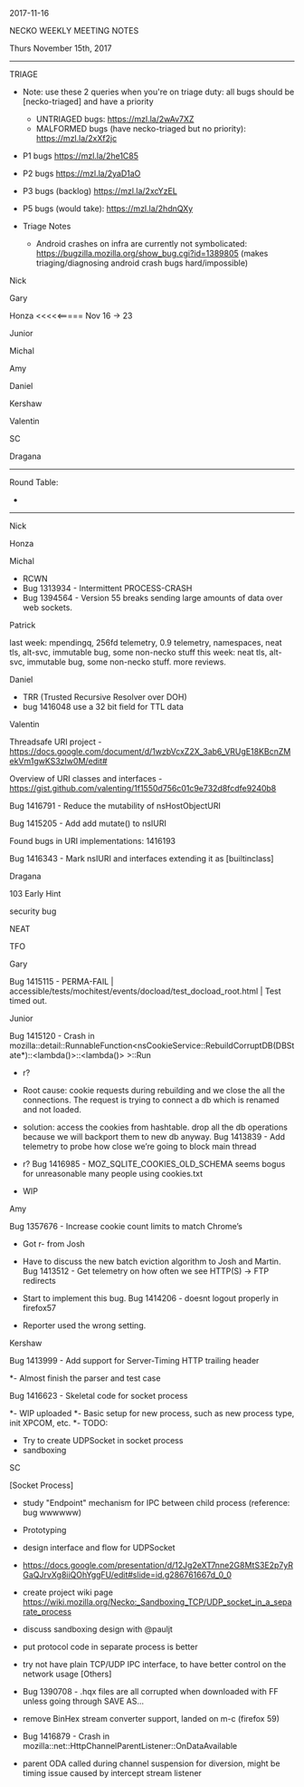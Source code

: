 2017-11-16

NECKO WEEKLY MEETING NOTES

Thurs November 15th, 2017

-----------------------------------------------
TRIAGE

- Note: use these 2 queries when you're on triage duty: all bugs should be [necko-triaged] and have a priority
  - UNTRIAGED bugs: https://mzl.la/2wAv7XZ
  - MALFORMED bugs (have necko-triaged but no priority): https://mzl.la/2xXf2jc

- P1 bugs  https://mzl.la/2he1C85
- P2 bugs  https://mzl.la/2yaD1aO
- P3 bugs  (backlog) https://mzl.la/2xcYzEL
- P5 bugs (would take): https://mzl.la/2hdnQXy

- Triage Notes
    - Android crashes on infra are currently not symbolicated: https://bugzilla.mozilla.org/show_bug.cgi?id=1389805 (makes triaging/diagnosing android crash bugs hard/impossible)

Nick

Gary

Honza    <<<<<===== Nov 16 -> 23

Junior

Michal

Amy

Daniel

Kershaw

Valentin

SC

Dragana

----------------------------------------------
Round Table:

*

----------------------------------------------

Nick

Honza

Michal

- RCWN
- Bug 1313934 - Intermittent PROCESS-CRASH
- Bug 1394564 - Version 55 breaks sending large amounts of data over web sockets.

Patrick

  last week: mpendingq, 256fd telemetry, 0.9 telemetry, namespaces, neat tls, alt-svc, immutable bug, some non-necko stuff
  this week: neat tls, alt-svc, immutable bug, some non-necko stuff. more reviews.

Daniel

 - TRR (Trusted Recursive Resolver over DOH)
 - bug 1416048 use a 32 bit field for TTL data

Valentin

Threadsafe URI project - https://docs.google.com/document/d/1wzbVcxZ2X_3ab6_VRUgE18KBcnZMekVm1gwKS3zIw0M/edit#

Overview of URI classes and interfaces - https://gist.github.com/valenting/1f1550d756c01c9e732d8fcdfe9240b8

Bug 1416791 - Reduce the mutability of nsHostObjectURI

Bug 1415205 - Add add mutate() to nsIURI

Found bugs in URI implementations: 1416193

Bug 1416343 - Mark nsIURI and interfaces extending it as [builtinclass]

Dragana

103 Early Hint

security bug

NEAT

TFO

Gary

Bug 1415115 - PERMA-FAIL | accessible/tests/mochitest/events/docload/test_docload_root.html | Test timed out.

Junior

Bug 1415120 - Crash in mozilla::detail::RunnableFunction<nsCookieService::RebuildCorruptDB(DBState*)::<lambda()>::<lambda()> >::Run

- r?
- Root cause: cookie requests during rebuilding and we close the all the connections. The request is trying to connect a db which is renamed and not loaded.
- solution: access the cookies from hashtable. drop all the db operations because we will backport them to new db anyway.
Bug 1413839 - Add telemetry to probe how close we’re going to block main thread

- r?
Bug 1416985 - MOZ_SQLITE_COOKIES_OLD_SCHEMA seems bogus for unreasonable many people using cookies.txt

- WIP

Amy

Bug 1357676 - Increase cookie count limits to match Chrome’s

* Got r- from Josh
* Have to discuss the new batch eviction algorithm to Josh and Martin.
Bug 1413512 - Get telemetry on how often we see HTTP(S) -> FTP redirects

* Start to implement this bug.
Bug 1414206 - doesnt logout properly in firefox57

* Reporter used the wrong setting.

Kershaw

Bug 1413999 - Add support for Server-Timing HTTP trailing header

*- Almost finish the parser and test case

Bug 1416623 - Skeletal code for socket process

*- WIP uploaded
*- Basic setup for new process, such as new process type, init XPCOM, etc.
*- TODO:
*  Try to create UDPSocket in socket process
*  sandboxing

SC

[Socket Process]

 - study "Endpoint" mechanism for IPC between child process (reference: bug wwwwww)
 - Prototyping
  - design interface and flow for UDPSocket
  - https://docs.google.com/presentation/d/12Jg2eXT7nne2G8MtS3E2p7yRGaQJrvXg8iiQOhYggFU/edit#slide=id.g286761667d_0_0
 - create project wiki page https://wiki.mozilla.org/Necko:_Sandboxing_TCP/UDP_socket_in_a_separate_process
 - discuss sandboxing design with @pauljt
  - put protocol code in separate process is better
  - try not have plain TCP/UDP IPC interface, to have better control on the network usage
[Others]

 - Bug 1390708 - .hqx files are all corrupted when downloaded with FF unless going through SAVE AS...
  - remove BinHex stream converter support, landed on m-c (firefox 59)
- Bug 1416879 - Crash in mozilla::net::HttpChannelParentListener::OnDataAvailable
 - parent ODA called during channel suspension for diversion, might be timing issue caused by intercept stream listener
